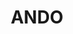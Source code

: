 ---
lastmod: '2025-04-06T06:05:20+00:00'
latitude: -36.529386
layout: suburb
longitude: 149.306729
postcode: '2631'
state: NSW
title: ANDO
url: /nsw/ando/
---